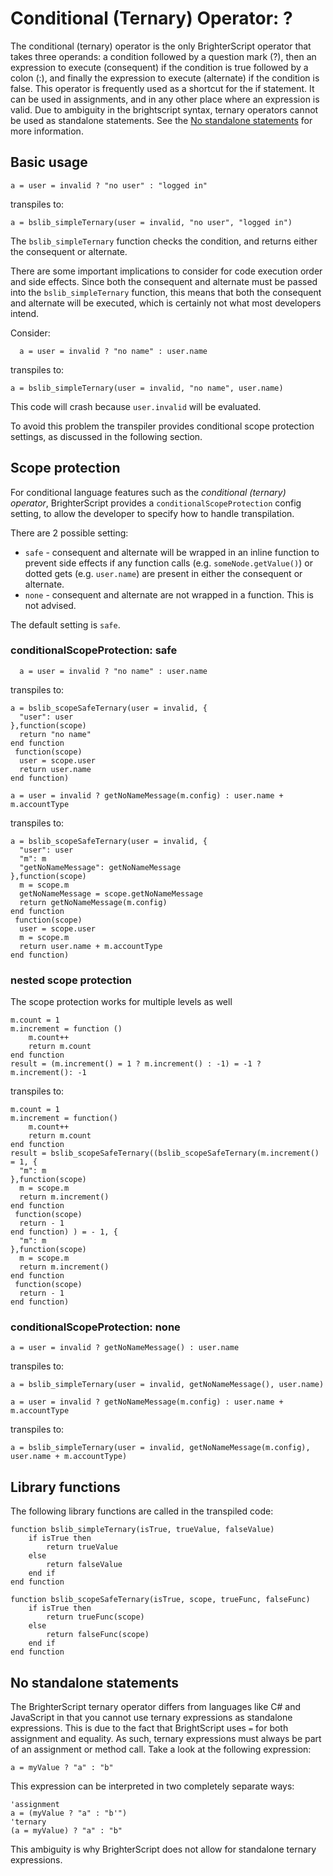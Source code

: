 # Conditional (Ternary) Operator: ?
The conditional (ternary) operator is the only BrighterScript operator that takes three operands: a condition followed by a question mark (?), then an expression to execute (consequent) if the condition is true followed by a colon (:), and finally the expression to execute (alternate) if the condition is false. This operator is frequently used as a shortcut for the if statement. It can be used in assignments, and in any other place where an expression is valid. Due to ambiguity in the brightscript syntax, ternary operators cannot be used as standalone statements. See the [No standalone statements](#no-standalone-statements) for more information.

## Basic usage

```BrighterScript
a = user = invalid ? "no user" : "logged in"
```

transpiles to: 

```BrightScript
a = bslib_simpleTernary(user = invalid, "no user", "logged in") 
```

The `bslib_simpleTernary` function checks the condition, and returns either the consequent or alternate.

There are some important implications to consider for code execution order and side effects. Since both the consequent and alternate must be passed into the `bslib_simpleTernary` function, this means that both the consequent and alternate will be executed, which is certainly not what most developers intend.

Consider:

```BrighterScript
  a = user = invalid ? "no name" : user.name
```

transpiles to:
```BrightScript
a = bslib_simpleTernary(user = invalid, "no name", user.name) 
```

This code will crash because `user.invalid` will be evaluated.

To avoid this problem the transpiler provides conditional scope protection settings, as discussed in the following section.

## Scope protection

For conditional language features such as the _conditional (ternary) operator_, BrighterScript provides a `conditionalScopeProtection` config setting, to allow the developer to specify how to handle transpilation.

There are 2 possible setting:

  * `safe` - consequent and alternate will be wrapped in an inline function to prevent side effects if any function calls (e.g. `someNode.getValue()`) or dotted gets (e.g. `user.name`) are present in either the consequent or alternate.
  * `none` - consequent and alternate are not wrapped in a function. This is not advised.

The default setting is `safe`.


### conditionalScopeProtection: safe

<!-- bsconfig.json: { "conditionalScopeProtection": "safe"} -->

```BrighterScript
  a = user = invalid ? "no name" : user.name
```

transpiles to: 

```BrightScript
a = bslib_scopeSafeTernary(user = invalid, {
  "user": user
},function(scope)
  return "no name"
end function
 function(scope)
  user = scope.user
  return user.name
end function) 
```

```BrighterScript
a = user = invalid ? getNoNameMessage(m.config) : user.name + m.accountType
```

transpiles to: 

```BrightScript
a = bslib_scopeSafeTernary(user = invalid, {
  "user": user
  "m": m
  "getNoNameMessage": getNoNameMessage
},function(scope)
  m = scope.m
  getNoNameMessage = scope.getNoNameMessage
  return getNoNameMessage(m.config)
end function
 function(scope)
  user = scope.user
  m = scope.m
  return user.name + m.accountType
end function) 
```

### nested scope protection
The scope protection works for multiple levels as well
```BrighterScript
m.count = 1
m.increment = function ()
    m.count++
    return m.count
end function
result = (m.increment() = 1 ? m.increment() : -1) = -1 ? m.increment(): -1
```

transpiles to: 
```BrightScript
m.count = 1
m.increment = function()
    m.count++
    return m.count
end function
result = bslib_scopeSafeTernary((bslib_scopeSafeTernary(m.increment() = 1, {
  "m": m
},function(scope)
  m = scope.m
  return m.increment()
end function
 function(scope)
  return - 1
end function) ) = - 1, {
  "m": m
},function(scope)
  m = scope.m
  return m.increment()
end function
 function(scope)
  return - 1
end function) 
```

### conditionalScopeProtection: none

<!-- bsconfig.json: { "conditionalScopeProtection": "none"} -->

```BrighterScript
a = user = invalid ? getNoNameMessage() : user.name
```

transpiles to: 

```BrightScript
a = bslib_simpleTernary(user = invalid, getNoNameMessage(), user.name) 
```

```BrighterScript
a = user = invalid ? getNoNameMessage(m.config) : user.name + m.accountType
```

transpiles to: 

```BrightScript
a = bslib_simpleTernary(user = invalid, getNoNameMessage(m.config), user.name + m.accountType) 
```

## Library functions

The following library functions are called in the transpiled code:

```
function bslib_simpleTernary(isTrue, trueValue, falseValue)
    if isTrue then
        return trueValue
    else
        return falseValue
    end if
end function

function bslib_scopeSafeTernary(isTrue, scope, trueFunc, falseFunc)
    if isTrue then
        return trueFunc(scope)
    else
        return falseFunc(scope)
    end if
end function

```

## No standalone statements
The BrighterScript ternary operator differs from languages like C# and JavaScript in that you cannot use ternary expressions as standalone expressions. This is due to the fact that BrightScript uses `=` for both assignment and equality. As such, ternary expressions must always be part of an assignment or method call. Take a look at the following expression: 
```
a = myValue ? "a" : "b"
```
This expression can be interpreted in two completely separate ways:
```
'assignment
a = (myValue ? "a" : "b'")
'ternary
(a = myValue) ? "a" : "b"
```
This ambiguity is why BrighterScript does not allow for standalone ternary expressions.
